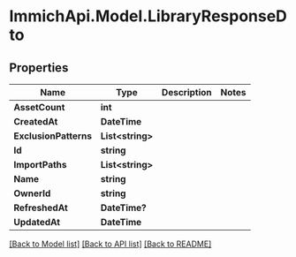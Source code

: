 # ImmichApi.Model.LibraryResponseDto

## Properties

Name | Type | Description | Notes
------------ | ------------- | ------------- | -------------
**AssetCount** | **int** |  | 
**CreatedAt** | **DateTime** |  | 
**ExclusionPatterns** | **List&lt;string&gt;** |  | 
**Id** | **string** |  | 
**ImportPaths** | **List&lt;string&gt;** |  | 
**Name** | **string** |  | 
**OwnerId** | **string** |  | 
**RefreshedAt** | **DateTime?** |  | 
**UpdatedAt** | **DateTime** |  | 

[[Back to Model list]](../README.md#documentation-for-models) [[Back to API list]](../README.md#documentation-for-api-endpoints) [[Back to README]](../README.md)

